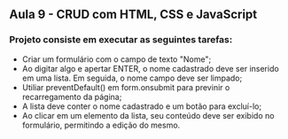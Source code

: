 ## Aula 9 - CRUD com HTML, CSS e JavaScript
### Projeto consiste em executar as seguintes tarefas:

- Criar um formulário com o campo de texto "Nome";
- Ao digitar algo e apertar ENTER, o nome cadastrado deve ser inserido em uma lista. Em seguida, o nome campo deve ser limpado;
- Utiliar preventDefault() em form.onsubmit para previnir o recarregamento da página;
- A lista deve conter o nome cadastrado e um botão para excluí-lo;
- Ao clicar em um elemento da lista, seu conteúdo deve ser exibido no formulário, permitindo a edição do mesmo.
